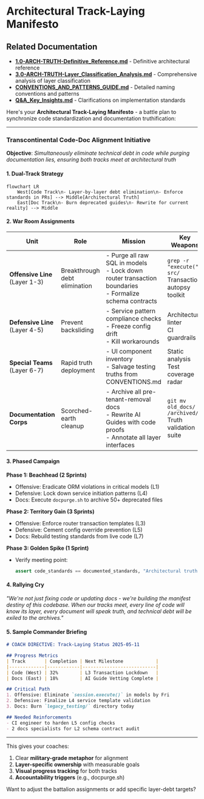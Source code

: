 # Architectural Track-Laying Manifesto

## Related Documentation

- **[1.0-ARCH-TRUTH-Definitive_Reference.md](./1.0-ARCH-TRUTH-Definitive_Reference.md)** - Definitive architectural reference
- **[3.0-ARCH-TRUTH-Layer_Classification_Analysis.md](./3.0-ARCH-TRUTH-Layer_Classification_Analysis.md)** - Comprehensive analysis of layer classification
- **[CONVENTIONS_AND_PATTERNS_GUIDE.md](./CONVENTIONS_AND_PATTERNS_GUIDE.md)** - Detailed naming conventions and patterns
- **[Q&A_Key_Insights.md](./Q&A_Key_Insights.md)** - Clarifications on implementation standards

Here's your **Architectural Track-Laying Manifesto** - a battle plan to synchronize code standardization and documentation truthification:

---

### **Transcontinental Code-Doc Alignment Initiative**
**Objective**: *Simultaneously eliminate technical debt in code while purging documentation lies, ensuring both tracks meet at architectural truth*

#### **1. Dual-Track Strategy**
```mermaid
flowchart LR
    West[Code Track\n- Layer-by-layer debt elimination\n- Enforce standards in PRs] --> Middle[Architectural Truth]
    East[Doc Track\n- Burn deprecated guides\n- Rewrite for current reality] --> Middle
```

#### **2. War Room Assignments**

| **Unit**              | **Role**                | **Mission**                                                                 | **Key Weapons**                                                                 |
|-----------------------|-------------------------|-----------------------------------------------------------------------------|---------------------------------------------------------------------------------|
| **Offensive Line** (Layer 1-3) | Breakthrough debt elimination | - Purge all raw SQL in models <br> - Lock down router transaction boundaries <br> - Formalize schema contracts | `grep -r "execute(" src/` <br> Transaction autopsy toolkit |
| **Defensive Line** (Layer 4-5) | Prevent backsliding     | - Service pattern compliance checks <br> - Freeze config drift <br> - Kill workarounds              | Architecture linter <br> CI guardrails |
| **Special Teams** (Layer 6-7) | Rapid truth deployment  | - UI component inventory <br> - Salvage testing truths from CONVENTIONS.md          | Static analysis <br> Test coverage radar |
| **Documentation Corps** | Scorched-earth cleanup  | - Archive all pre-tenant-removal docs <br> - Rewrite AI Guides with code proofs <br> - Annotate all layer interfaces | `git mv old_docs/ /archived/` <br> Truth validation suite |

#### **3. Phased Campaign**

**Phase 1: Beachhead (2 Sprints)**
- Offensive: Eradicate ORM violations in critical models (L1)
- Defensive: Lock down service initiation patterns (L4)
- Docs: Execute `docpurge.sh` to archive 50+ deprecated files

**Phase 2: Territory Gain (3 Sprints)**
- Offensive: Enforce router transaction templates (L3)
- Defensive: Cement config override prevention (L5)
- Docs: Rebuild testing standards from live code (L7)

**Phase 3: Golden Spike (1 Sprint)**
- Verify meeting point:
  ```python
  assert code_standards == documented_standards, "Architectural truth achieved"
  ```

#### **4. Rallying Cry**
*"We're not just fixing code or updating docs - we're building the manifest destiny of this codebase. When our tracks meet, every line of code will know its layer, every document will speak truth, and technical debt will be exiled to the archives."*

#### **5. Sample Commander Briefing**
```markdown
# COACH DIRECTIVE: Track-Laying Status 2025-05-11

## Progress Metrics
| Track       | Completion | Next Milestone            |
|-------------|------------|---------------------------|
| Code (West) | 32%        | L3 Transaction Lockdown   |
| Docs (East) | 18%        | AI Guide Vetting Complete |

## Critical Path
1. Offensive: Eliminate `session.execute()` in models by Fri
2. Defensive: Finalize L4 service template validation
3. Docs: Burn `legacy_testing/` directory today

## Needed Reinforcements
- CI engineer to harden L5 config checks
- 2 docs specialists for L2 schema contract audit
```

---

This gives your coaches:
1. Clear **military-grade metaphor** for alignment
2. **Layer-specific ownership** with measurable goals
3. **Visual progress tracking** for both tracks
4. **Accountability triggers** (e.g., docpurge.sh)

Want to adjust the battalion assignments or add specific layer-debt targets?
